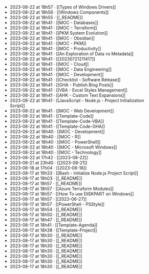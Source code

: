 - 2023-08-22 at 18h57 · [[Types of Windows Drivers]]
- 2023-08-22 at 18h56 · [[Windows Components]]
- 2023-08-22 at 18h55 · [[_README]]
- 2023-08-22 at 18h41 · [[MOC - Databases]]
- 2023-08-22 at 18h41 · [[MOC - Terraform]]
- 2023-08-22 at 18h41 · [[PKM System Evolution]]
- 2023-08-22 at 18h41 · [[MOC - Obsidian]]
- 2023-08-22 at 18h41 · [[MOC - PKM]]
- 2023-08-22 at 18h41 · [[MOC - Productivity]]
- 2023-08-22 at 18h41 · [[An Exploration of Data vs Metadata]]
- 2023-08-22 at 18h41 · [[20230721211417]]
- 2023-08-22 at 18h41 · [[MOC - Cloud]]
- 2023-08-22 at 18h41 · [[MOC - Data Engineering]]
- 2023-08-22 at 18h41 · [[MOC - Development]]
- 2023-08-22 at 18h41 · [[Checklist - Software Release]]
- 2023-08-22 at 18h41 · [[GHA - Publish Blog Posts]]
- 2023-08-22 at 18h41 · [[VBA - Excel Styles Management]]
- 2023-08-22 at 18h41 · [[AHK - Custom Text Expansions]]
- 2023-08-22 at 18h41 · [[JavaScript - Node.js - Project Initialization Script]]
- 2023-08-22 at 18h41 · [[MOC - Web Development]]
- 2023-08-22 at 18h41 · [[Template-Code]]
- 2023-08-22 at 18h41 · [[Template-Code-VBA]]
- 2023-08-22 at 18h41 · [[Template-Code-GHA]]
- 2023-08-22 at 18h40 · [[MOC - Development]]
- 2023-08-22 at 18h40 · [[MOC - R]]
- 2023-08-22 at 18h40 · [[MOC - PowerShell]]
- 2023-08-22 at 18h40 · [[MOC - Microsoft Windows]]
- 2023-08-22 at 18h40 · [[MOC - Technology]]
- 2023-08-22 at 17h42 · [[2023-08-22]]
- 2023-08-21 at 23h40 · [[2023-08-21]]
- 2023-08-18 at 17h04 · [[2023-08-18]]
- 2023-08-17 at 19h33 · [[Bash - Initialize Node.js Project Script]]
- 2023-08-17 at 19h03 · [[_README]]
- 2023-08-17 at 18h57 · [[_README]]
- 2023-08-17 at 18h57 · [[Azure Terraform Modules]]
- 2023-08-17 at 18h57 · [[How To use DISKPART on Windows]]
- 2023-08-17 at 18h57 · [[2023-06-27]]
- 2023-08-17 at 18h57 · [[PowerShell - PSStyle]]
- 2023-08-17 at 18h54 · [[_README]]
- 2023-08-17 at 18h50 · [[_README]]
- 2023-08-17 at 18h47 · [[_README]]
- 2023-08-17 at 18h41 · [[Template-Agenda]]
- 2023-08-17 at 18h38 · [[Template-Project]]
- 2023-08-17 at 18h30 · [[_README]]
- 2023-08-17 at 18h30 · [[_README]]
- 2023-08-17 at 18h30 · [[_README]]
- 2023-08-17 at 18h30 · [[_README]]
- 2023-08-17 at 18h30 · [[_README]]
- 2023-08-17 at 18h30 · [[_README]]
- 2023-08-17 at 18h30 · [[_README]]
